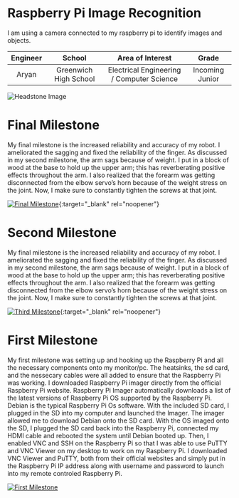 ﻿# Raspberry Pi Image Recognition
I am using a camera connected to my raspberry pi to identify images and objects.

| **Engineer** | **School** | **Area of Interest** | **Grade** |
|:--:|:--:|:--:|:--:|
| Aryan | Greenwich High School | Electrical Engineering / Computer Science | Incoming Junior

![Headstone Image](https://bluestampengineering.com/wp-content/uploads/2016/05/improve.jpg)
  
# Final Milestone
My final milestone is the increased reliability and accuracy of my robot. I ameliorated the sagging and fixed the reliability of the finger. As discussed in my second milestone, the arm sags because of weight. I put in a block of wood at the base to hold up the upper arm; this has reverberating positive effects throughout the arm. I also realized that the forearm was getting disconnected from the elbow servo’s horn because of the weight stress on the joint. Now, I make sure to constantly tighten the screws at that joint. 

[![Final Milestone](https://res.cloudinary.com/marcomontalbano/image/upload/v1612573869/video_to_markdown/images/youtube--F7M7imOVGug-c05b58ac6eb4c4700831b2b3070cd403.jpg )](https://www.youtube.com/watch?v=F7M7imOVGug&feature=emb_logo "Final Milestone"){:target="_blank" rel="noopener"}

# Second Milestone
My final milestone is the increased reliability and accuracy of my robot. I ameliorated the sagging and fixed the reliability of the finger. As discussed in my second milestone, the arm sags because of weight. I put in a block of wood at the base to hold up the upper arm; this has reverberating positive effects throughout the arm. I also realized that the forearm was getting disconnected from the elbow servo’s horn because of the weight stress on the joint. Now, I make sure to constantly tighten the screws at that joint.

[![Third Milestone](https://res.cloudinary.com/marcomontalbano/image/upload/v1612574014/video_to_markdown/images/youtube--y3VAmNlER5Y-c05b58ac6eb4c4700831b2b3070cd403.jpg)](https://www.youtube.com/watch?v=y3VAmNlER5Y&feature=emb_logo "Second Milestone"){:target="_blank" rel="noopener"}
# First Milestone
  

My first milestone was setting up and hooking up the Raspberry Pi and all the necessary components onto my monitor/pc. The heatsinks, the sd card, and the nessecary cables were all added to ensure that the Raspberry Pi was working. I downloaded Raspberry Pi imager directly from the official Raspberry Pi website. Raspberry Pi Imager automatically downloads a list of the latest versions of Raspberry Pi OS supported by the Raspberry Pi. Debian is the typical Raspberry Pi Os software. With the included SD card, I plugged in the SD into my computer and launched the Imager. The imager allowed me to download Debian onto the SD card. With the OS imaged onto the SD, I plugged the SD card back into the Raspberry Pi, connected my HDMI cable and rebooted the system until Debian booted up. Then, I enabled VNC and SSH on the Raspberry Pi so that I was able to use PuTTY and VNC Viewer on my desktop to work on my Raspberry Pi. I downloaded VNC Viewer and PuTTY, both from their official websites and simply put in the Raspberry Pi IP address along with username and password to launch into my remote controled Raspberry Pi.

[![First Milestone](https://lh3.googleusercontent.com/5avCTbgfz-ARaS0Ay5pTK0z_1zNtMSMP0b2ky9Ai7pp1PeA1lZ8wPslpe5MxpxlLTc2-3gAQ7mvJ5Dro4C7cF50qRDvDWEvFEvJ9uQajllIztQ8xTQSUm6p2-7-gfJdTKtL5wlzcqascCz0oPVfuvt-2g_MtMqyMeMceIZ1ZSQh0FR23L5IsNhuMXmy4CikjmfHYjTg3msu7A2w9mUMAoZHmelBPIcSs5T4SXYXGLa4IO5jqdYonVuOS-DowSG0_qYHFzy3k-y9b8EgFtugBiWw6TxE1nbyqs4bJ069fxbmMCx1S0A597IJOBNC9YZfpfp6QSADMlppH6ULt6GVoefy-t2a4PC_zvZGhcUBS1jsmT9FC9dnxpwAVx2NTD_M87EXNf7ddAWpfR0GOjCqaE4WjOMC5mANLRfVWODi-7kTCwZ1UtA8cmxc_xnB_ysILR3f4M1_T7dxElSJ3c9dXVDnWKpFajnxikiZteozvo1Q1UQCGgOeVHNuS21KoDNl8LGLY0oeBJOVU2tsf0isGHSZ0F8J98ywo42pCBWY7CEOMh8pV1630bbXV1p1QyleOXwsfHV9rXbUBalQb5xmazOHT0oi-qAoTzXSn7AlyNdbzM9WycNIDfOf-g8d0XfvZVLoJPilFu7hBjk0q6y0rcxKS3VrzICgEvflM1KYEuDV4Od1ZhmqLzlTIyjYWjlaODoqfDJAtCh24gzrRbXlsMnfT=w1292-h970-no?authuser=0)](https://www.youtube.com/watch?v=CaCazFBhYKs "First Milestone")
